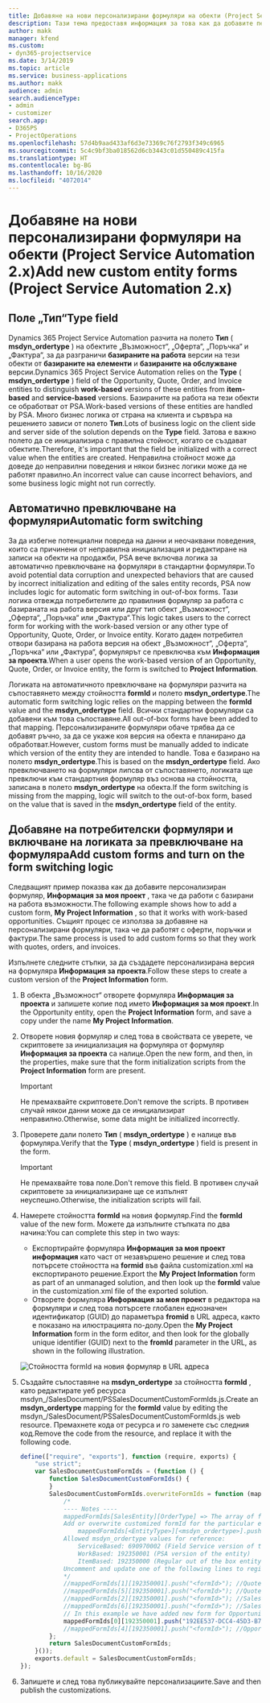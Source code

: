 ```yaml
---
title: Добавяне на нови персонализирани формуляри на обекти (Project Service Automation 2.x)
description: Тази тема предоставя информация за това как да добавите персонализирани формуляри на обекти за възможности, оферти, поръчки или фактури в Dynamics 365 Project Service Automation 2.x.
author: makk
manager: kfend
ms.custom:
- dyn365-projectservice
ms.date: 3/14/2019
ms.topic: article
ms.service: business-applications
ms.author: makk
audience: admin
search.audienceType:
- admin
- customizer
search.app:
- D365PS
- ProjectOperations
ms.openlocfilehash: 57d4b9aad433af6d3e73369c76f2793f349c6965
ms.sourcegitcommit: 5c4c9bf3ba018562d6cb3443c01d550489c415fa
ms.translationtype: HT
ms.contentlocale: bg-BG
ms.lasthandoff: 10/16/2020
ms.locfileid: "4072014"
---
```

# <a name="add-new-custom-entity-forms-project-service-automation-2x"></a><span data-ttu-id="feb15-103">Добавяне на нови персонализирани формуляри на обекти (Project Service Automation 2.x)</span><span class="sxs-lookup"><span data-stu-id="feb15-103">Add new custom entity forms (Project Service Automation 2.x)</span></span>

## <a name="type-field"></a><span data-ttu-id="feb15-104">Поле „Тип“</span><span class="sxs-lookup"><span data-stu-id="feb15-104">Type field</span></span> 

<span data-ttu-id="feb15-105">Dynamics 365 Project Service Automation разчита на полето **Тип** ( **msdyn\_ordertype** ) на обектите „Възможност“, „Оферта“, „Поръчка“ и „Фактура“, за да разграничи **базираните на работа** версии на тези обекти от **базираните на елементи** и **базираните на обслужване** версии.</span><span class="sxs-lookup"><span data-stu-id="feb15-105">Dynamics 365 Project Service Automation relies on the **Type** ( **msdyn\_ordertype** ) field of the Opportunity, Quote, Order, and Invoice entities to distinguish **work-based** versions of these entities from **item-based** and **service-based** versions.</span></span> <span data-ttu-id="feb15-106">Базираните на работа на тези обекти се обработват от PSA.</span><span class="sxs-lookup"><span data-stu-id="feb15-106">Work-based versions of these entities are handled by PSA.</span></span> <span data-ttu-id="feb15-107">Много бизнес логика от страна на клиента и сървъра на решението зависи от полето **Тип**.</span><span class="sxs-lookup"><span data-stu-id="feb15-107">Lots of business logic on the client side and server side of the solution depends on the **Type** field.</span></span> <span data-ttu-id="feb15-108">Затова е важно полето да се инициализира с правилна стойност, когато се създават обектите.</span><span class="sxs-lookup"><span data-stu-id="feb15-108">Therefore, it's important that the field be initialized with a correct value when the entities are created.</span></span> <span data-ttu-id="feb15-109">Неправилна стойност може да доведе до неправилни поведения и някои бизнес логики може да не работят правилно.</span><span class="sxs-lookup"><span data-stu-id="feb15-109">An incorrect value can cause incorrect behaviors, and some business logic might not run correctly.</span></span>

## <a name="automatic-form-switching"></a><span data-ttu-id="feb15-110">Автоматично превключване на формуляри</span><span class="sxs-lookup"><span data-stu-id="feb15-110">Automatic form switching</span></span>

<span data-ttu-id="feb15-111">За да избегне потенциални повреда на данни и неочаквани поведения, които са причинени от неправилна инициализация и редактиране на записи на обекти на продажби, PSA вече включва логика за автоматично превключване на формуляри в стандартни формуляри.</span><span class="sxs-lookup"><span data-stu-id="feb15-111">To avoid potential data corruption and unexpected behaviors that are caused by incorrect initialization and editing of the sales entity records, PSA now includes logic for automatic form switching in out-of-box forms.</span></span> <span data-ttu-id="feb15-112">Тази логика отвежда потребителите до правилния формуляр за работа с базираната на работа версия или друг тип обект „Възможност“, „Оферта“, „Поръчка“ или „Фактура“.</span><span class="sxs-lookup"><span data-stu-id="feb15-112">This logic takes users to the correct form for working with the work-based version or any other type of Opportunity, Quote, Order, or Invoice entity.</span></span> <span data-ttu-id="feb15-113">Когато даден потребител отвори базирана на работа версия на обект „Възможност“, „Оферта“, „Поръчка“ или „Фактура“, формулярът се превключва към **Информация за проекта**.</span><span class="sxs-lookup"><span data-stu-id="feb15-113">When a user opens the work-based version of an Opportunity, Quote, Order, or Invoice entity, the form is switched to **Project Information**.</span></span>

<span data-ttu-id="feb15-114">Логиката на автоматичното превключване на формуляри разчита на съпоставянето между стойността **formId** и полето **msdyn\_ordertype**.</span><span class="sxs-lookup"><span data-stu-id="feb15-114">The automatic form switching logic relies on the mapping between the **formId** value and the **msdyn\_ordertype** field.</span></span> <span data-ttu-id="feb15-115">Всички стандартни формуляри са добавени към това съпоставяне.</span><span class="sxs-lookup"><span data-stu-id="feb15-115">All out-of-box forms have been added to that mapping.</span></span> <span data-ttu-id="feb15-116">Персонализираните формуляри обаче трябва да се добавят ръчно, за да се укаже коя версия на обекта е планирано да обработват.</span><span class="sxs-lookup"><span data-stu-id="feb15-116">However, custom forms must be manually added to indicate which version of the entity they are intended to handle.</span></span> <span data-ttu-id="feb15-117">Това е базирано на полето **msdyn\_ordertype**.</span><span class="sxs-lookup"><span data-stu-id="feb15-117">This is based on the **msdyn\_ordertype** field.</span></span> <span data-ttu-id="feb15-118">Ако превключването на формуляри липсва от съпоставянето, логиката ще превключи към стандартния формуляр въз основа на стойността, записана в полето **msdyn\_ordertype** на обекта.</span><span class="sxs-lookup"><span data-stu-id="feb15-118">If the form switching is missing from the mapping, logic will switch to the out-of-box form, based on the value that is saved in the **msdyn\_ordertype** field of the entity.</span></span>

## <a name="add-custom-forms-and-turn-on-the-form-switching-logic"></a><span data-ttu-id="feb15-119">Добавяне на потребителски формуляри и включване на логиката за превключване на формуляра</span><span class="sxs-lookup"><span data-stu-id="feb15-119">Add custom forms and turn on the form switching logic</span></span>

<span data-ttu-id="feb15-120">Следващият пример показва как да добавите персонализиран формуляр, **Информация за моя проект** , така че да работи с базирани на работа възможности.</span><span class="sxs-lookup"><span data-stu-id="feb15-120">The following example shows how to add a custom form, **My Project Information** , so that it works with work-based opportunities.</span></span> <span data-ttu-id="feb15-121">Същият процес се използва за добавяне на персонализирани формуляри, така че да работят с оферти, поръчки и фактури.</span><span class="sxs-lookup"><span data-stu-id="feb15-121">The same process is used to add custom forms so that they work with quotes, orders, and invoices.</span></span>

<span data-ttu-id="feb15-122">Изпълнете следните стъпки, за да създадете персонализирана версия на формуляра **Информация за проекта**.</span><span class="sxs-lookup"><span data-stu-id="feb15-122">Follow these steps to create a custom version of the **Project Information** form.</span></span>

1. <span data-ttu-id="feb15-123">В обекта „Възможност“ отворете формуляра **Информация за проекта** и запишете копие под името **Информация за моя проект**.</span><span class="sxs-lookup"><span data-stu-id="feb15-123">In the Opportunity entity, open the **Project Information** form, and save a copy under the name **My Project Information**.</span></span>
2. <span data-ttu-id="feb15-124">Отворете новия формуляр и след това в свойствата се уверете, че скриптовете за инициализация на формуляра от формуляр **Информация за проекта** са налице.</span><span class="sxs-lookup"><span data-stu-id="feb15-124">Open the new form, and then, in the properties, make sure that the form initialization scripts from the **Project Information** form are present.</span></span> 

    > [!IMPORTANT]
    > <span data-ttu-id="feb15-125">Не премахвайте скриптовете.</span><span class="sxs-lookup"><span data-stu-id="feb15-125">Don't remove the scripts.</span></span> <span data-ttu-id="feb15-126">В противен случай някои данни може да се инициализират неправилно.</span><span class="sxs-lookup"><span data-stu-id="feb15-126">Otherwise, some data might be initialized incorrectly.</span></span>

3. <span data-ttu-id="feb15-127">Проверете дали полето **Тип** ( **msdyn\_ordertype** ) е налице във формуляра.</span><span class="sxs-lookup"><span data-stu-id="feb15-127">Verify that the **Type** ( **msdyn\_ordertype** ) field is present in the form.</span></span> 

    > [!IMPORTANT]
    > <span data-ttu-id="feb15-128">Не премахвайте това поле.</span><span class="sxs-lookup"><span data-stu-id="feb15-128">Don't remove this field.</span></span> <span data-ttu-id="feb15-129">В противен случай скриптовете за инициализиране ще се изпълнят неуспешно.</span><span class="sxs-lookup"><span data-stu-id="feb15-129">Otherwise, the initialization scripts will fail.</span></span>

4. <span data-ttu-id="feb15-130">Намерете стойността **formId** на новия формуляр.</span><span class="sxs-lookup"><span data-stu-id="feb15-130">Find the **formId** value of the new form.</span></span> <span data-ttu-id="feb15-131">Можете да изпълните стъпката по два начина:</span><span class="sxs-lookup"><span data-stu-id="feb15-131">You can complete this step in two ways:</span></span>

    - <span data-ttu-id="feb15-132">Експортирайте формуляра **Информация за моя проект информация** като част от незавършено решение и след това потърсете стойността на **formid** във файла customization.xml на експортираното решение.</span><span class="sxs-lookup"><span data-stu-id="feb15-132">Export the **My Project Information** form as part of an unmanaged solution, and then look up the **formId** value in the customization.xml file of the exported solution.</span></span>
    - <span data-ttu-id="feb15-133">Отворете формуляра **Информация за моя проект** в редактора на формуляри и след това потърсете глобален еднозначен идентификатор (GUID) до параметъра **fromid** в URL адреса, както е показано на илюстрацията по-долу.</span><span class="sxs-lookup"><span data-stu-id="feb15-133">Open the **My Project Information** form in the form editor, and then look for the globally unique identifier (GUID) next to the **fromId** parameter in the URL, as shown in the following illustration.</span></span>

    ![Стойността formId на новия формуляр в URL адреса](media/how-to-add-custom-forms-in-v2.0.png)

5. <span data-ttu-id="feb15-135">Създайте съпоставяне на **msdyn\_ordertype** за стойността **formId** , като редактирате уеб ресурса msdyn\_/SalesDocument/PSSalesDocumentCustomFormIds.js.</span><span class="sxs-lookup"><span data-stu-id="feb15-135">Create an **msdyn\_ordertype** mapping for the **formId** value by editing the msdyn\_/SalesDocument/PSSalesDocumentCustomFormIds.js web resource.</span></span> <span data-ttu-id="feb15-136">Премахнете кода от ресурса и го заменете със следния код.</span><span class="sxs-lookup"><span data-stu-id="feb15-136">Remove the code from the resource, and replace it with the following code.</span></span>

    ```javascript
    define(["require", "exports"], function (require, exports) {
        "use strict";
        var SalesDocumentCustomFormIds = (function () {
            function SalesDocumentCustomFormIds() {
            }
            SalesDocumentCustomFormIds.overwriteFormIds = function (mappedFormIds) {
                /*
                ---- Notes ----
                mappedFormIds[SalesEntity][OrderType] => The array of forms IDs that support particular entity and order type
                Add or overwrite customized formId for the particular entity and order type by calling:
                    mappedFormIds[<EntityType>][<msdyn_ordertype>].push("<formId>");
                Allowed msdyn_ordertype values for reference:
                    ServiceBased: 690970002 (Field Service version of the entity)
                    WorkBased: 192350001 (PSA version of the entity)
                    ItemBased: 192350000 (Regular out of the box entity)
                Uncomment and update one of the following lines to register custom PSA form for required entity:
                */      
                //mappedFormIds[1][192350001].push("<formId>"); //Quote
                //mappedFormIds[5][192350001].push("<formId>"); //Quote Line
                //mappedFormIds[2][192350001].push("<formId>"); //Sales Order
                //mappedFormIds[6][192350001].push("<formId>"); //Sales Order Line
                // In this example we have added new form for Opportunity
                mappedFormIds[0][192350001].push("192EE537-DCC4-45D3-B7AF-EA694B9113D2"); //Opportunity
                //mappedFormIds[4][192350001].push("<formId>"); //Opportunity Line
            };
            return SalesDocumentCustomFormIds;
        }());
        exports.default = SalesDocumentCustomFormIds;
    });
    ```

6. <span data-ttu-id="feb15-137">Запишете и след това публикувайте персонализациите.</span><span class="sxs-lookup"><span data-stu-id="feb15-137">Save and then publish the customizations.</span></span>
